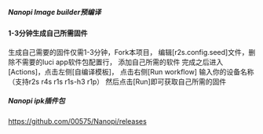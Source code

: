 ##### Nanopi Image builder预编译

#### 1-3分钟生成自己所需固件

生成自己需要的固件仅需1-3分钟，Fork本项目， 
编辑[r2s.config.seed]文件，删除不需要的luci app软件包配置行， 添加自己所需的软件
完成之后进入[Actions]，点击左侧[自编译模板]，
点击右侧[Run workflow] 输入你的设备名称（支持r2s r4s r1s r1s-h3 r1p）
然后点击[Run]即可获取自己所需的固件

##### Nanopi ipk插件包
https://github.com/00575/Nanopi/releases
